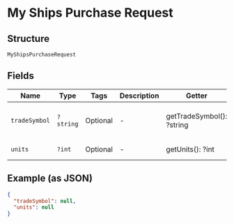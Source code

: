 
# My Ships Purchase Request

## Structure

`MyShipsPurchaseRequest`

## Fields

| Name | Type | Tags | Description | Getter | Setter |
|  --- | --- | --- | --- | --- | --- |
| `tradeSymbol` | `?string` | Optional | - | getTradeSymbol(): ?string | setTradeSymbol(?string tradeSymbol): void |
| `units` | `?int` | Optional | - | getUnits(): ?int | setUnits(?int units): void |

## Example (as JSON)

```json
{
  "tradeSymbol": null,
  "units": null
}
```

